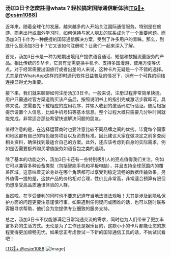 ### 汤加3日卡怎麽註冊whats？轻松搞定国际通信新体验[[TG💪+ @esim1088](https://t.me/s/esim1088)]

近年来，随着全球化的发展，越来越多的人开始关注国际通信服务。特别是在旅游、商务出行或海外学习时，如何保持与家人朋友的联系成为了一个重要问题。而汤加3日卡作为一种便捷的国际通信解决方案，受到了许多用户的青睐。那么，到底什么是汤加3日卡？它又该如何注册呢？让我们一起来深入了解。

首先，汤加3日卡是一种为短期出境用户提供语音通话、短信和数据流量服务的产品。相比传统的SIM卡，它具有无需更换手机卡、支持多国漫游、使用方便等优点。对于经常需要出国旅行或者出差的人来说，这种卡片无疑是一个不错的选择。尤其是在WhatsApp这样的即时通讯软件日益普及的情况下，拥有一个可靠的网络连接显得尤为重要。

接下来，我们就来聊聊如何注册汤加3日卡。一般来说，注册过程非常简单快捷。用户只需通过官方渠道购买该产品后，按照说明书上的指引完成激活步骤即可。具体来说，您需要先下载相应的应用程序，并输入收到的激活码进行验证。随后根据提示设置个人信息，比如手机号码等基本信息。整个过程大概只需要几分钟时间就能完成，非常适合那些希望快速解决问题的朋友。

值得注意的是，在选择运营商时也要注意比较不同品牌之间的优劣。毕竟每个国家和地区都有自己的特色服务项目以及资费标准。因此建议大家在做决定之前多查阅相关资料，确保找到最适合自己的方案。此外，还应该考虑到自身的实际需求，例如是否需要额外购买增值服务如语音包之类的选项。

除了基本的功能之外，汤加3日卡还有一些特别吸引人的亮点值得我们关注。例如它可以兼容多种设备类型（包括智能手机和平板电脑），并且支持全球范围内的覆盖区域。这意味着无论身处在哪个角落都可以享受到稳定流畅的数据传输效果。另外值得一提的是，这款产品的价格相对合理，性价比非常高，非常适合预算有限但仍想享受高品质通讯体验的人群。

当然啦，在享受便利的同时也不要忘记遵守当地法律法规哦！尤其是涉及到隐私保护方面的问题更要注意谨慎行事。如果遇到任何疑问或困难的话，也可以随时联系客服寻求帮助，他们会为您提供专业细致的服务支持。

总之，汤加3日卡不仅能够满足日常沟通交流的需求，同时也为人们带来了更加丰富多彩的生活方式。无论是为了工作还是娱乐目的，这款小小的卡片都能让您的旅程变得更加顺畅无忧。如果您正考虑尝试一下新的国际通信工具的话，不妨试试看吧！

[[TG💪+ @esim1088](https://t.me/s/esim1088) ![Image](https://i.postimg.cc/4NQfJmqS/Snipaste-2025-05-13-00-14-12.png)]